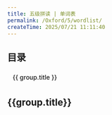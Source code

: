 ```yaml
---
title: 五级拼读 | 单词表
permalink: /Oxford/5/wordlist/
createTime: 2025/07/21 11:11:40
---
```


<script setup>
const ossBaseURL = process.env.NODE_ENV === "production" ? "/media-proxy/" : "http://120.25.178.64:3150/";

const words = [
  {level: '5', title: 'ar', word: 'car'},
  {level: '5',title: 'ar',word: 'farm'},
  {level: '5',title: 'ar',word: 'park'},
  {level: '5',title: 'ar',word: 'star'},
  {level: '5',title: 'ir ur',word: 'bird'},
  {level: '5',title: 'ir ur',word: 'girl'},
  {level: '5',title: 'ir ur',word: 'nurse'},
  {level: '5',title: 'ir ur',word: 'purple'},
  {level: '5',title: 'er or',word: 'teacher'},
  {level: '5',title: 'er or',word: 'sister'},
  {level: '5',title: 'er or',word: 'doctor'},
  {level: '5',title: 'er or',word: 'tractor'},
  {level: '5',title: 'ou ow',word: 'mouse'},
  {level: '5',title: 'ou ow',word: 'house'},
  {level: '5',title: 'ou ow',word: 'cow'},
  {level: '5',title: 'ou ow',word: 'brown'},
  {level: '5',title: 'oi oy',word: 'coin'},
  {level: '5',title: 'oi oy',word: 'soil'},
  {level: '5',title: 'oi oy',word: 'toy'},
  {level: '5',title: 'oi oy',word: 'boy'},
  {level: '5',title: 'oo u',word: 'book'},
  {level: '5',title: 'oo u',word: 'foot'},
  {level: '5',title: 'oo u',word: 'bush'},
  {level: '5',title: 'oo u',word: 'pull'},
  {level: '5',title: 'au aw',word: 'sauce'},
  {level: '5',title: 'au aw',word: 'August'},
  {level: '5',title: 'au aw',word: 'prawn'},
  {level: '5',title: 'au aw',word: 'draw'},
  {level: '5',title: 'all wa',word: 'ball'},
  {level: '5',title: 'all wa',word: 'tall'},
  {level: '5',title: 'all wa',word: 'water'},
  {level: '5',title: 'all wa',word: 'walk'},
  {level: '5',title: 'or oar',word: 'horse'},
  {level: '5',title: 'or oar',word: 'fork'},
  {level: '5',title: 'or oar',word: 'roar'},
  {level: '5',title: 'or oar',word: 'board'},
  {level: '5',title: 'are air',word: 'square'},
  {level: '5',title: 'are air',word: 'share'},
  {level: '5',title: 'are air',word: 'chair'},
  {level: '5',title: 'are air',word: 'hair'},
  {level: '5',title: 'ea ear',word: 'bread'},
  {level: '5',title: 'ea ear',word: 'head'},
  {level: '5',title: 'ea ear',word: 'bear'},
  {level: '5',title: 'ea ear',word: 'pear'},
  {level: '5',title: 'ear eer',word: 'ear'},
  {level: '5',title: 'ear eer',word: 'clear'},
  {level: '5',title: 'ear eer',word: 'deer'},
  {level: '5',title: 'ear eer',word: 'cheer'},
  {level: '5',title: 'a',word: 'acorn'},
  {level: '5',title: 'a',word: 'baby'},
  {level: '5',title: 'a',word: 'elevator'},
  {level: '5',title: 'a',word: 'lady'},
  {level: '5',title: 'e i',word: 'he'},
  {level: '5',title: 'e i',word: 'she'},
  {level: '5',title: 'e i',word: 'tiger'},
  {level: '5',title: 'e i',word: 'child'},
  {level: '5',title: 'o u',word: 'cold'},
  {level: '5',title: 'o u',word: 'hotel'},
  {level: '5',title: 'o u',word: 'uniform'},
  {level: '5',title: 'o u',word: 'music'},
  {level: '5',title: 'a',word: 'panda'},
  {level: '5',title: 'a',word: 'gorilla'},
  {level: '5',title: 'a',word: 'banana'},
  {level: '5',title: 'a',word: 'umbrella'},
  {level: '5',title: 'e i o u',word: 'chicken'},
  {level: '5',title: 'e i o u',word: 'pencil'},
  {level: '5',title: 'e i o u',word: 'lemon'},
  {level: '5',title: 'e i o u',word: 'surprise'},
  {level: '5',title: 'o',word: 'monkey'},
  {level: '5',title: 'o',word: 'love'},
  {level: '5',title: 'o',word: 'son'},
  {level: '5',title: 'o',word: 'honey'},
  {level: '5',title: 'kn wr',word: 'knife'},
  {level: '5',title: 'kn wr',word: 'knee'},
  {level: '5',title: 'kn wr',word: 'write'},
  {level: '5',title: 'kn wr',word: 'wrong'},
  {level: '5',title: 'mb e',word: 'lamb'},
  {level: '5',title: 'mb e',word: 'comb'},
  {level: '5',title: 'mb e',word: 'glove'},
  {level: '5',title: 'mb e',word: 'live'},
  {level: '5',title: 'rh st',word: 'rhino'},
  {level: '5',title: 'rh st',word: 'rhubarb'},
  {level: '5',title: 'rh st',word: 'whistle'},
  {level: '5',title: 'rh st',word: 'castle'},
  {level: '5',title: 'ture sure',word: 'piture'},
  {level: '5',title: 'ture sure',word: 'nature'},
  {level: '5',title: 'ture sure',word: 'treasure'},
  {level: '5',title: 'ture sure',word: 'measure'},
  {level: '5',title: 'tion sion',word: 'station'},
  {level: '5',title: 'tion sion',word: 'competition'},
  {level: '5',title: 'tion sion',word: 'television'},
  {level: '5',title: 'tion sion',word: 'excursion'},
  {level: '5',title: 'ous ful',word: 'famous'},
  {level: '5',title: 'ous ful',word: 'dangerous'},
  {level: '5',title: 'ous ful',word: 'beautiful'},
  {level: '5',title: 'ous ful',word: 'helpful'
  }
]

function groupWordsByTitle(words) {
  const groups = {}
  words.forEach(word => {if (!groups[word.title]) {  groups[word.title] = {    title: word.title,    items: []  }}groups[word.title].items.push({  word: word.word,  image: `${ossBaseURL}Oxford/lv${word.level}/image/${word.word}.png`})
  })
  return Object.values(groups)
}

const groupedWords = groupWordsByTitle(words)
</script>

<!-- 单词列表 -->

## 目录

<div style="display: flex; flex-wrap: wrap; gap: 8px; margin-bottom: 24px;">
  <a v-for="group in groupedWords" :key="group.title" :href="'#' + group.title"style="display: inline-block; padding: 6px 12px; background-color: var(--vp-c-bg-soft); border-radius: 4px; text-decoration: none; color: var(--vp-c-brand-1); font-weight: 500;"
  >{{ group.title }}
  </a>
</div>

<div v-for="group in groupedWords" :key="group.title">
  <h2 :id="group.title">{{group.title}}</h2>
  <PhoneWordGrid :words="group.items" />
</div>

